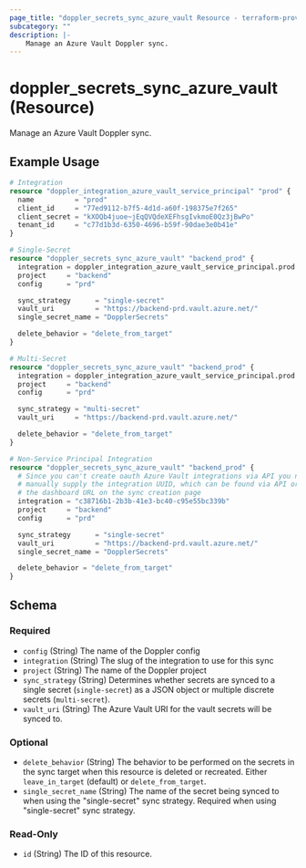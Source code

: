 ```yaml
---
page_title: "doppler_secrets_sync_azure_vault Resource - terraform-provider-doppler"
subcategory: ""
description: |-
	Manage an Azure Vault Doppler sync.
---
```


# doppler_secrets_sync_azure_vault (Resource)

Manage an Azure Vault Doppler sync.

## Example Usage

```terraform
# Integration
resource "doppler_integration_azure_vault_service_principal" "prod" {
  name          = "prod"
  client_id     = "77ed9112-b7f5-4d1d-a60f-198375e7f265"
  client_secret = "kXOQb4juoe~jEqQVQdeXEFhsgIvkmoE0Qz3jBwPo"
  tenant_id     = "c77d1b3d-6350-4696-b59f-90dae3e0b41e"
}

# Single-Secret
resource "doppler_secrets_sync_azure_vault" "backend_prod" {
  integration = doppler_integration_azure_vault_service_principal.prod.id
  project     = "backend"
  config      = "prd"

  sync_strategy      = "single-secret"
  vault_uri          = "https://backend-prd.vault.azure.net/"
  single_secret_name = "DopplerSecrets"

  delete_behavior = "delete_from_target"
}

# Multi-Secret
resource "doppler_secrets_sync_azure_vault" "backend_prod" {
  integration = doppler_integration_azure_vault_service_principal.prod.id
  project     = "backend"
  config      = "prd"

  sync_strategy = "multi-secret"
  vault_uri     = "https://backend-prd.vault.azure.net/"

  delete_behavior = "delete_from_target"
}

# Non-Service Principal Integration
resource "doppler_secrets_sync_azure_vault" "backend_prod" {
  # Since you can't create oauth Azure Vault integrations via API you need to
  # manually supply the integration UUID, which can be found via API or from
  # the dashboard URL on the sync creation page
  integration = "c38716b1-2b3b-41e3-bc40-c95e55bc339b"
  project     = "backend"
  config      = "prd"

  sync_strategy      = "single-secret"
  vault_uri          = "https://backend-prd.vault.azure.net/"
  single_secret_name = "DopplerSecrets"

  delete_behavior = "delete_from_target"
}
```

<!-- schema generated by tfplugindocs -->
## Schema

### Required

- `config` (String) The name of the Doppler config
- `integration` (String) The slug of the integration to use for this sync
- `project` (String) The name of the Doppler project
- `sync_strategy` (String) Determines whether secrets are synced to a single secret (`single-secret`) as a JSON object or multiple discrete secrets (`multi-secret`).
- `vault_uri` (String) The Azure Vault URI for the vault secrets will be synced to.

### Optional

- `delete_behavior` (String) The behavior to be performed on the secrets in the sync target when this resource is deleted or recreated. Either `leave_in_target` (default) or `delete_from_target`.
- `single_secret_name` (String) The name of the secret being synced to when using the "single-secret" sync strategy. Required when using "single-secret" sync strategy.

### Read-Only

- `id` (String) The ID of this resource.

